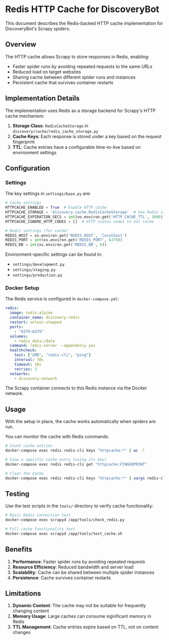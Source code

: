 # Redis HTTP Cache for DiscoveryBot

This document describes the Redis-backed HTTP cache implementation for DiscoveryBot's Scrapy spiders.

## Overview

The HTTP cache allows Scrapy to store responses in Redis, enabling:
- Faster spider runs by avoiding repeated requests to the same URLs
- Reduced load on target websites
- Sharing cache between different spider runs and instances
- Persistent cache that survives container restarts

## Implementation Details

The implementation uses Redis as a storage backend for Scrapy's HTTP cache mechanism:

1. **Storage Class**: `RedisCacheStorage` in `discovery/cache/redis_cache_storage.py`
2. **Cache Keys**: Each response is stored under a key based on the request fingerprint
3. **TTL**: Cache entries have a configurable time-to-live based on environment settings

## Configuration

### Settings

The key settings in `settings/base.py` are:

```python
# Cache settings
HTTPCACHE_ENABLED = True  # Enable HTTP cache
HTTPCACHE_STORAGE = 'discovery.cache.RedisCacheStorage'  # Use Redis storage
HTTPCACHE_EXPIRATION_SECS = int(os.environ.get('HTTP_CACHE_TTL', 3600))  # Default: 1 hour
HTTPCACHE_IGNORE_HTTP_CODES = []  # HTTP status codes to not cache

# Redis settings (for cache)
REDIS_HOST = os.environ.get('REDIS_HOST', 'localhost')
REDIS_PORT = int(os.environ.get('REDIS_PORT', 6379))
REDIS_DB = int(os.environ.get('REDIS_DB', 0))
```

Environment-specific settings can be found in:
- `settings/development.py`
- `settings/staging.py`
- `settings/production.py`

### Docker Setup

The Redis service is configured in `docker-compose.yml`:

```yaml
redis:
  image: redis:alpine
  container_name: discovery-redis
  restart: unless-stopped
  ports:
    - "6379:6379"
  volumes:
    - redis_data:/data
  command: redis-server --appendonly yes
  healthcheck:
    test: ["CMD", "redis-cli", "ping"]
    interval: 30s
    timeout: 10s
    retries: 3
  networks:
    - discovery-network
```

The Scrapy container connects to this Redis instance via the Docker network.

## Usage

With the setup in place, the cache works automatically when spiders are run.

You can monitor the cache with Redis commands:

```bash
# Count cache entries
docker-compose exec redis redis-cli keys "httpcache:*" | wc -l

# View a specific cache entry (using its key)
docker-compose exec redis redis-cli get "httpcache:FINGERPRINT"

# Clear the cache
docker-compose exec redis redis-cli keys "httpcache:*" | xargs redis-cli del
```

## Testing

Use the test scripts in the `tools/` directory to verify cache functionality:

```bash
# Basic Redis connection test
docker-compose exec scrapyd /app/tools/check_redis.py

# Full cache functionality test
docker-compose exec scrapyd /app/tools/test_cache.sh
```

## Benefits

1. **Performance**: Faster spider runs by avoiding repeated requests
2. **Resource Efficiency**: Reduced bandwidth and server load
3. **Scalability**: Cache can be shared between multiple spider instances
4. **Persistence**: Cache survives container restarts

## Limitations

1. **Dynamic Content**: The cache may not be suitable for frequently changing content
2. **Memory Usage**: Large caches can consume significant memory in Redis
3. **TTL Management**: Cache entries expire based on TTL, not on content changes
